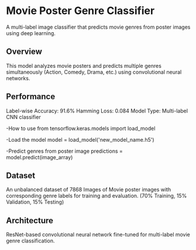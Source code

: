 # Movie Poster Genre Classifier
A multi-label image classifier that predicts movie genres from poster images using deep learning.

## Overview
This model analyzes movie posters and predicts multiple genres simultaneously (Action, Comedy, Drama, etc.) using convolutional neural networks.

## Performance
Label-wise Accuracy: 91.6%
Hamming Loss: 0.084
Model Type: Multi-label CNN classifier

-How to use
from tensorflow.keras.models import load_model

-Load the model
model = load_model('new_model_name.h5')

-Predict genres from poster image
predictions = model.predict(image_array)

## Dataset
An unbalanced dataset of 7868 Images of Movie poster images with corresponding genre labels for training and evaluation.
(70% Training, 15% Validation, 15% Testing)

## Architecture
ResNet-based convolutional neural network fine-tuned for multi-label movie genre classification.
